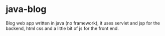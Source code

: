 # java-blog

Blog web app written in java (no framework), it uses servlet and jsp for the backend, html css and a little bit of js for the front end.
